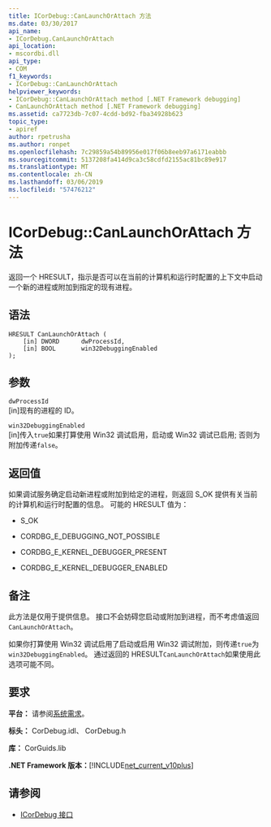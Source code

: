 ```yaml
---
title: ICorDebug::CanLaunchOrAttach 方法
ms.date: 03/30/2017
api_name:
- ICorDebug.CanLaunchOrAttach
api_location:
- mscordbi.dll
api_type:
- COM
f1_keywords:
- ICorDebug::CanLaunchOrAttach
helpviewer_keywords:
- ICorDebug::CanLaunchOrAttach method [.NET Framework debugging]
- CanLaunchOrAttach method [.NET Framework debugging]
ms.assetid: ca7723db-7c07-4cdd-bd92-fba34928b623
topic_type:
- apiref
author: rpetrusha
ms.author: ronpet
ms.openlocfilehash: 7c29859a54b89956e017f06b8eeb97a6171eabbb
ms.sourcegitcommit: 5137208fa414d9ca3c58cdfd2155ac81bc89e917
ms.translationtype: MT
ms.contentlocale: zh-CN
ms.lasthandoff: 03/06/2019
ms.locfileid: "57476212"
---
```

# <a name="icordebugcanlaunchorattach-method"></a>ICorDebug::CanLaunchOrAttach 方法
返回一个 HRESULT，指示是否可以在当前的计算机和运行时配置的上下文中启动一个新的进程或附加到指定的现有进程。  
  
## <a name="syntax"></a>语法  
  
```  
HRESULT CanLaunchOrAttach (  
    [in] DWORD      dwProcessId,  
    [in] BOOL       win32DebuggingEnabled  
);  
```  
  
## <a name="parameters"></a>参数  
 `dwProcessId`  
 [in]现有的进程的 ID。  
  
 `win32DebuggingEnabled`  
 [in]传入`true`如果打算使用 Win32 调试启用，启动或 Win32 调试已启用; 否则为附加传递`false`。  
  
## <a name="return-value"></a>返回值  
 如果调试服务确定启动新进程或附加到给定的进程，则返回 S_OK 提供有关当前的计算机和运行时配置的信息。 可能的 HRESULT 值为：  
  
-   S_OK  
  
-   CORDBG_E_DEBUGGING_NOT_POSSIBLE  
  
-   CORDBG_E_KERNEL_DEBUGGER_PRESENT  
  
-   CORDBG_E_KERNEL_DEBUGGER_ENABLED  
  
## <a name="remarks"></a>备注  
 此方法是仅用于提供信息。 接口不会妨碍您启动或附加到进程，而不考虑值返回`CanLaunchOrAttach`。  
  
 如果你打算使用 Win32 调试启用了启动或启用 Win32 调试附加，则传递`true`为`win32DebuggingEnabled`。 通过返回的 HRESULT`CanLaunchOrAttach`如果使用此选项可能不同。  
  
## <a name="requirements"></a>要求  
 **平台：** 请参阅[系统需求](../../../../docs/framework/get-started/system-requirements.md)。  
  
 **标头：** CorDebug.idl、 CorDebug.h  
  
 **库：** CorGuids.lib  
  
 **.NET Framework 版本：**[!INCLUDE[net_current_v10plus](../../../../includes/net-current-v10plus-md.md)]  
  
## <a name="see-also"></a>请参阅
- [ICorDebug 接口](../../../../docs/framework/unmanaged-api/debugging/icordebug-interface.md)
